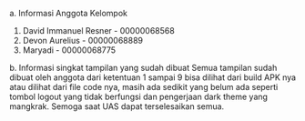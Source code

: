 a. Informasi Anggota Kelompok 
  1. David Immanuel Resner - 00000068568
  2. Devon Aurelius - 00000068889
  3. Maryadi - 00000068775

b. Informasi singkat tampilan yang sudah dibuat
  Semua tampilan sudah dibuat oleh anggota dari ketentuan 1 sampai 9 bisa dilihat dari build APK nya atau dilihat dari file code nya, masih ada sedikit yang belum ada seperti tombol logout yang tidak berfungsi dan pengerjaan dark theme yang mangkrak. Semoga saat UAS dapat terselesaikan semua.
  
